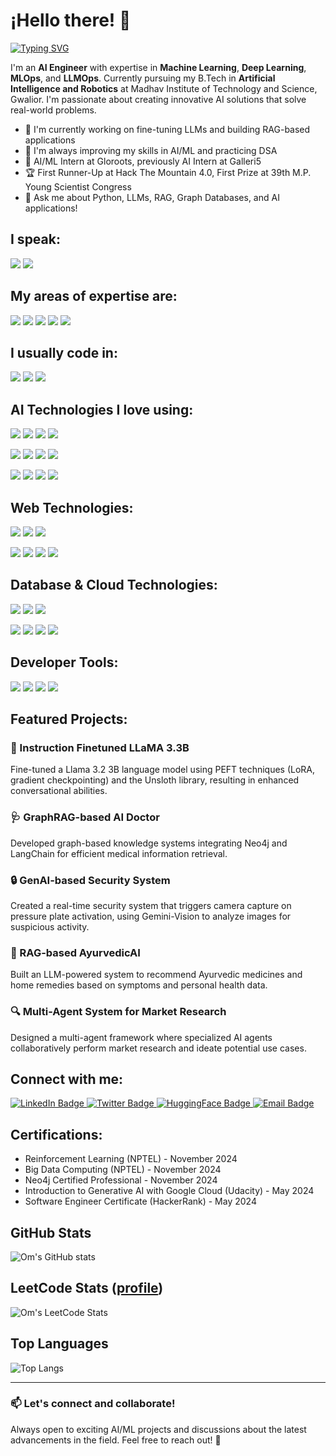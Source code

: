 # ¡Hello there! 👋

[![Typing SVG](https://readme-typing-svg.demolab.com/?lines=My+name+is+Om+Tiwari;AI+%26+ML+Engineer;LLMs+%26+MLOps+Specialist;Python+Developer)](https://git.io/typing-svg)

I'm an **AI Engineer** with expertise in **Machine Learning**, **Deep Learning**, **MLOps**, and **LLMOps**. Currently pursuing my B.Tech in **Artificial Intelligence and Robotics** at Madhav Institute of Technology and Science, Gwalior. I'm passionate about creating innovative AI solutions that solve real-world problems.

- 🔭 I'm currently working on fine-tuning LLMs and building RAG-based applications
- 🌱 I'm always improving my skills in AI/ML and practicing DSA
- 💼 AI/ML Intern at Gloroots, previously AI Intern at Galleri5
- 🏆 First Runner-Up at Hack The Mountain 4.0, First Prize at 39th M.P. Young Scientist Congress
- 💬 Ask me about Python, LLMs, RAG, Graph Databases, and AI applications!

## I speak:

![](https://img.shields.io/static/v1?label&message=English&style=for-the-badge&color=black)
![](https://img.shields.io/static/v1?label&message=Hindi&style=for-the-badge&color=black)

## My areas of expertise are:

![](https://img.shields.io/static/v1?label&message=AI&style=for-the-badge&color=black)
![](https://img.shields.io/static/v1?label&message=ML&style=for-the-badge&color=black)
![](https://img.shields.io/static/v1?label&message=LLMOps&style=for-the-badge&color=black)
![](https://img.shields.io/static/v1?label&message=MLOps&style=for-the-badge&color=black)
![](https://img.shields.io/static/v1?label&message=RAG&style=for-the-badge&color=black)

## I usually code in:

![](https://img.shields.io/static/v1?label&logo=python&message=Python&style=for-the-badge&color=black)
![](https://img.shields.io/static/v1?label&logo=c%2B%2B&message=C%2B%2B&style=for-the-badge&color=black)
![](https://img.shields.io/static/v1?label&logo=javascript&message=JavaScript&style=for-the-badge&color=black)

## AI Technologies I love using:

![](https://img.shields.io/static/v1?label&logo=huggingface&message=HuggingFace&style=for-the-badge&color=black)
![](https://img.shields.io/static/v1?label&logo=openai&message=OpenAI&style=for-the-badge&color=black)
![](https://img.shields.io/static/v1?label&logo=pytorch&message=PyTorch&style=for-the-badge&color=black)
![](https://img.shields.io/static/v1?label&logo=tensorflow&message=TensorFlow&style=for-the-badge&color=black)

![](https://img.shields.io/static/v1?label&message=LangChain&style=for-the-badge&color=black)
![](https://img.shields.io/static/v1?label&message=Transformers&style=for-the-badge&color=black)
![](https://img.shields.io/static/v1?label&message=Langgraph&style=for-the-badge&color=black)
![](https://img.shields.io/static/v1?label&message=Unsloth&style=for-the-badge&color=black)

![](https://img.shields.io/badge/Pandas-3e5e78?style=for-the-badge&logo=pandas&logoColor=white)
![](https://img.shields.io/badge/NumPy-695170?style=for-the-badge&logo=numpy&logoColor=white)
![](https://img.shields.io/badge/Scikit--learn-F7931E?style=for-the-badge&logo=scikit-learn&logoColor=white)
![](https://img.shields.io/badge/OpenCV-5C3EE8?style=for-the-badge&logo=opencv&logoColor=white)

## Web Technologies:

![](https://img.shields.io/badge/FastAPI-009688?style=for-the-badge&logo=fastapi&logoColor=white)
![](https://img.shields.io/badge/Django-092E20?style=for-the-badge&logo=django&logoColor=white)
![](https://img.shields.io/badge/Flask-000000?style=for-the-badge&logo=flask&logoColor=white)

![](https://img.shields.io/badge/Vue.js-4FC08D?style=for-the-badge&logo=vue.js&logoColor=white)
![](https://img.shields.io/badge/Node.js-339933?style=for-the-badge&logo=node.js&logoColor=white)
![](https://img.shields.io/badge/Tailwind-06B6D4?style=for-the-badge&logo=tailwind-css&logoColor=white)
![](https://img.shields.io/badge/Bootstrap-7952B3?style=for-the-badge&logo=bootstrap&logoColor=white)

## Database & Cloud Technologies:

![](https://img.shields.io/badge/Neo4j-4581C3?style=for-the-badge&logo=neo4j&logoColor=white)
![](https://img.shields.io/badge/ChromaDB-2962FF?style=for-the-badge&logo=chroma&logoColor=white)
![](https://img.shields.io/badge/MongoDB-47A248?style=for-the-badge&logo=mongodb&logoColor=white)

![](https://img.shields.io/badge/MySQL-4479A1?style=for-the-badge&logo=mysql&logoColor=white)
![](https://img.shields.io/badge/PostgreSQL-336791?style=for-the-badge&logo=postgresql&logoColor=white)
![](https://img.shields.io/badge/AWS-232F3E?style=for-the-badge&logo=amazon-aws&logoColor=white)
![](https://img.shields.io/badge/Firebase-FFCA28?style=for-the-badge&logo=firebase&logoColor=black)

## Developer Tools:

![](https://img.shields.io/badge/Git-F05032?style=for-the-badge&logo=git&logoColor=white)
![](https://img.shields.io/badge/VS_Code-007ACC?style=for-the-badge&logo=visual-studio-code&logoColor=white)
![](https://img.shields.io/badge/Google_Colab-F9AB00?style=for-the-badge&logo=google-colab&logoColor=white)
![](https://img.shields.io/badge/SageMaker-FF9900?style=for-the-badge&logo=amazon-aws&logoColor=white)

## Featured Projects:

### 🤖 Instruction Finetuned LLaMA 3.3B
Fine-tuned a Llama 3.2 3B language model using PEFT techniques (LoRA, gradient checkpointing) and the Unsloth library, resulting in enhanced conversational abilities.

### 🩺 GraphRAG-based AI Doctor
Developed graph-based knowledge systems integrating Neo4j and LangChain for efficient medical information retrieval.

### 🔒 GenAI-based Security System
Created a real-time security system that triggers camera capture on pressure plate activation, using Gemini-Vision to analyze images for suspicious activity.

### 🌿 RAG-based AyurvedicAI
Built an LLM-powered system to recommend Ayurvedic medicines and home remedies based on symptoms and personal health data.

### 🔍 Multi-Agent System for Market Research
Designed a multi-agent framework where specialized AI agents collaboratively perform market research and ideate potential use cases.

## Connect with me:

<div id="badges">
  <a href="https://www.linkedin.com/in/mrsus/">
    <img src="https://img.shields.io/static/v1?label&logo=linkedin&message=LinkedIn&style=for-the-badge&color=black" alt="LinkedIn Badge"/>
  </a>
  <a href="https://twitter.com/OmTIwari64432">
    <img src="https://img.shields.io/static/v1?label&logo=twitter&message=Twitter&style=for-the-badge&color=black" alt="Twitter Badge"/>
  </a>
  <a href="https://huggingface.co/actualbrain">
    <img src="https://img.shields.io/static/v1?label&logo=huggingface&message=HuggingFace&style=for-the-badge&color=black" alt="HuggingFace Badge"/>
  </a>
  <a href="mailto:omtiwari04@outlook.com">
    <img src="https://img.shields.io/static/v1?label&logo=microsoft-outlook&message=Email&style=for-the-badge&color=black" alt="Email Badge"/>
  </a>
</div>

## Certifications:

- Reinforcement Learning (NPTEL) - November 2024
- Big Data Computing (NPTEL) - November 2024
- Neo4j Certified Professional - November 2024
- Introduction to Generative AI with Google Cloud (Udacity) - May 2024
- Software Engineer Certificate (HackerRank) - May 2024

## GitHub Stats

![Om's GitHub stats](https://github-readme-stats.vercel.app/api?username=Om-Tiwari&theme=dark&show_icons=true)

## LeetCode Stats ([profile](https://leetcode.com/Om_Tiwari/))

![Om's LeetCode Stats](https://leetcode-stats.vercel.app/api?username=Om_Tiwari&theme=Dark)

## Top Languages

![Top Langs](https://github-readme-stats.vercel.app/api/top-langs/?username=Om-Tiwari&layout=compact&theme=dark)

---

### 📫 Let's connect and collaborate!
Always open to exciting AI/ML projects and discussions about the latest advancements in the field. Feel free to reach out! 🚀

